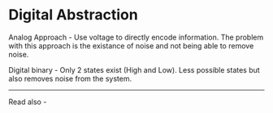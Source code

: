 # Digital Abstraction

Analog Approach - Use voltage to directly encode information. The problem with this approach is the existance of noise and not being able to remove noise.

Digital binary - Only 2 states exist (High and Low). Less possible states but also removes noise from the system.


---
Read also - 